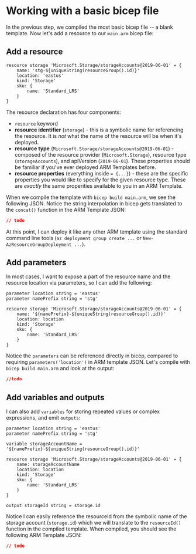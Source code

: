 # Working with a basic bicep file


In the previous step, we compiled the most basic bicep file -- a blank template. Now let's add a resource to our `main.arm` bicep file:

## Add a resource

```
resource storage 'Microsoft.Storage/storageAccounts@2019-06-01' = {
    name: 'stg-${uniqueString(resourceGroup().id)}'
    location: 'eastus'
    kind: 'Storage'
    sku: {
        name: 'Standard_LRS'
    }
}
```

The resource declaration has four components:
* `resource` keyword
* **resource identifier** (`storage`) - this is a symbolic name for referencing the resource. It is *not* what the name of the resource will be when it's deployed.
* **resource type** (`Microsoft.Storage/storageAccounts@2019-06-01`) - composed of the resource provider (`Microsoft.Storage`), resource type (`storageAccounts`), and apiVersion (`2019-06-01`). These properties should be familiar if you've ever deployed ARM Templates before.
* **resource properties** (everything inside `= {...}`) - these are the specific properties you would like to specify for the given resource type. These are *exactly* the same properities available to you in an ARM Template.

When we compile the template with `bicep build main.arm`, we see the following JSON. Notice the string interpolation in bicep gets translated to the `concat()` function in the ARM Template JSON:

```json
// todo
```

At this point, I can deploy it like any other ARM template using the standard command line tools (`az deployment group create ...` or `New-AzResourceGroupDeployment ...`).

## Add parameters

In most cases, I want to expose a part of the resource name and the resource location via parameters, so I can add the following:

```
parameter location string = 'eastus'
parameter namePrefix string = 'stg'

resource storage 'Microsoft.Storage/storageAccounts@2019-06-01' = {
    name: '${namePrefix}-${uniqueString(resourceGroup().id)}'
    location: location
    kind: 'Storage'
    sku: {
        name: 'Standard_LRS'
    }
}
```

Notice the `parameters` can be referenced directly in bicep, compared to requiring `parameters('location')` in ARM template JSON. Let's compile with `bicep build main.arm` and look at the output:

```json
//todo
```

## Add variables and outputs

I can also add `variables` for storing repeated values or complex expressions, and emit `outputs`:

```
parameter location string = 'eastus'
parameter namePrefix string = 'stg'

variable storageAccountName = '${namePrefix}-${uniqueString(resourceGroup().id)}'

resource storage 'Microsoft.Storage/storageAccounts@2019-06-01' = {
    name: storageAccountName
    location: location
    kind: 'Storage'
    sku: {
        name: 'Standard_LRS'
    }
}

output storageId string = storage.id
```

Notice I can easily reference the resourceId from the symbolic name of the storage account (`storage.id`) which we will translate to the `resourceId()` function in the compiled template. When compiled, you should see the following ARM Template JSON:

```json
// todo
```

